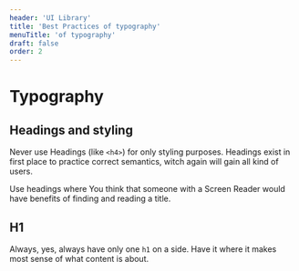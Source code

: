 ```yaml
---
header: 'UI Library'
title: 'Best Practices of typography'
menuTitle: 'of typography'
draft: false
order: 2
---
```


# Typography

## Headings and styling

Never use Headings (like `<h4>`) for only styling purposes. Headings exist in first place to practice correct semantics, witch again will gain all kind of users.

Use headings where You think that someone with a Screen Reader would have benefits of finding and reading a title.

## H1

Always, yes, always have only one `h1` on a side. Have it where it makes most sense of what content is about.
